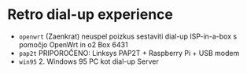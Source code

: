 # Retro dial-up experience
- `openwrt` (Zaenkrat) neuspel poizkus sestaviti dial-up ISP-in-a-box s pomočjo OpenWrt in o2 Box 6431
- `pap2t` PRIPOROČENO: Linksys PAP2T + Raspberry Pi + USB modem
- `win95` 2. Windows 95 PC kot dial-up Server

